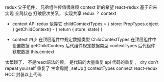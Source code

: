 redux 父子组件， 兄弟组件传值很麻烦
context 新的希望 react-redux 基于它来实现
全局状态
打破层次关系， 实现共享
redux ？ context

- context API redux 依靠它
  childComtextTypes = {
    store: PropTypes.object
  }
  getChildContext() - {
    return { store: state}
  }

- context 四步 
  在顶层组件中规定数据类型 ChildContextTypes
  在顶层组件中设置数据 getChildContexy 
  后代组件规定数据类型 contextTypes 
  后代组件获取数据 this.context

太繁琐了， 不是react语法的烦， 是代码的大量重复
api 代码的重复 ， dry don't repeat yourself
重复了 生命周期 _setUp() contextTypes
connect react-redux HOC 封装以上代码